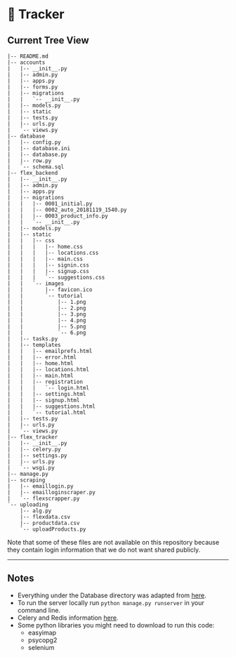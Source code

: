 # :muscle: Tracker

## Current Tree View
```
|-- README.md
|-- accounts
|   |-- __init__.py
|   |-- admin.py
|   |-- apps.py
|   |-- forms.py
|   |-- migrations
|   |   `-- __init__.py
|   |-- models.py
|   |-- static
|   |-- tests.py
|   |-- urls.py
|   `-- views.py
|-- database
|   |-- config.py
|   |-- database.ini
|   |-- database.py
|   |-- row.py
|   `-- schema.sql
|-- flex_backend
|   |-- __init__.py
|   |-- admin.py
|   |-- apps.py
|   |-- migrations
|   |   |-- 0001_initial.py
|   |   |-- 0002_auto_20181119_1540.py
|   |   |-- 0003_product_info.py
|   |   `-- __init__.py
|   |-- models.py
|   |-- static
|   |   |-- css
|   |   |   |-- home.css
|   |   |   |-- locations.css
|   |   |   |-- main.css
|   |   |   |-- signin.css
|   |   |   |-- signup.css
|   |   |   `-- suggestions.css
|   |   `-- images
|   |       |-- favicon.ico
|   |       `-- tutorial
|   |           |-- 1.png
|   |           |-- 2.png
|   |           |-- 3.png
|   |           |-- 4.png
|   |           |-- 5.png
|   |           `-- 6.png
|   |-- tasks.py
|   |-- templates
|   |   |-- emailprefs.html
|   |   |-- error.html
|   |   |-- home.html
|   |   |-- locations.html
|   |   |-- main.html
|   |   |-- registration
|   |   |   `-- login.html
|   |   |-- settings.html
|   |   |-- signup.html
|   |   |-- suggestions.html
|   |   `-- tutorial.html
|   |-- tests.py
|   |-- urls.py
|   `-- views.py
|-- flex_tracker
|   |-- __init__.py
|   |-- celery.py
|   |-- settings.py
|   |-- urls.py
|   `-- wsgi.py
|-- manage.py
|-- scraping
|   |-- emaillogin.py
|   |-- emailloginscraper.py
|   `-- flexscrapper.py
`-- uploading
    |-- alg.py
    |-- flexdata.csv
    |-- productdata.csv
    `-- uploadProducts.py
```
Note that some of these files are not available on this repository because they
contain login information that we do not want shared publicly.

- - - -

## Notes
- Everything under the Database directory was adapted from
[here](http://www.postgresqltutorial.com/postgresql-python/connect/).
- To run the server locally run `python manage.py runserver` in your command line.
- Celery and Redis information [here](https://docs.google.com/document/d/1d7jsfahV0ymGrp6Za8VNHfqr_WqIrsu8vWIM_eRApNg/edit?usp=sharing).
- Some python libraries you might need to download to run this code:
  - easyimap
  - psycopg2
  - selenium
